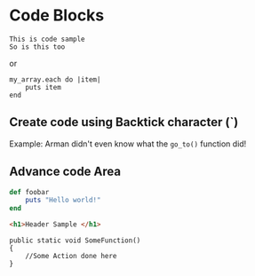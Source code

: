 
# Code Blocks

    This is code sample
    So is this too

or 


    my_array.each do |item|
        puts item
    end

## Create code using Backtick character (`)

Example: Arman didn't even know what the `go_to()` function did!

## Advance code Area

```ruby
def foobar
    puts "Hello world!"
end
```

```HTML
<h1>Header Sample </h1>
```

```CSharp
public static void SomeFunction()
{
    //Some Action done here
}
```
